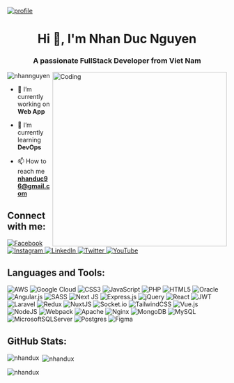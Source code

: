 [![profile](https://github.com/nhandux/nhandux/assets/17633325/443fffa3-ccce-44c3-8c96-82fefb2b11c1)](https://rubiklab.net)

<h1 align="center">Hi 👋, I'm Nhan Duc Nguyen</h1>
<h3 align="center">A passionate FullStack Developer from Viet Nam</h3>

<img align="right" alt="Coding" width="400" src="https://github.com/nhandux/nhandux/assets/17633325/19d4eade-3e02-40bf-9863-600b1e8192ab">

<p align="left"> <img src="https://komarev.com/ghpvc/?username=nhandux&label=Profile%20views&color=0e75b6&style=flat" alt="nhannguyen" /> </p>

- 🔭 I’m currently working on **Web App**

- 🌱 I’m currently learning **DevOps**

- 📫 How to reach me **nhanduc96@gmail.com**

## Connect with me:
<p>
  <a href="https://www.facebook.com/nhanduc.nguyen.568">
    <img src="https://img.shields.io/badge/Facebook-%231877F2.svg?logo=Facebook&amp;logoColor=white" alt="Facebook">
  </a>
  <a href="https://www.instagram.com/ducnhan95">
    <img src="https://img.shields.io/badge/Instagram-%23E4405F.svg?logo=Instagram&amp;logoColor=white" alt="Instagram">
  </a>
  <a href="https://www.linkedin.com/in/nhan-duc-aa4b441a9">
    <img src="https://img.shields.io/badge/LinkedIn-%230077B5.svg?logo=linkedin&amp;logoColor=white" alt="LinkedIn">
  </a>
  <a href="https://twitter.com/nhanduc96">
    <img src="https://img.shields.io/badge/Twitter-%231DA1F2.svg?logo=Twitter&amp;logoColor=white" alt="Twitter">
  </a>
  <a href="https://www.youtube.com/@nhanduc6872">
    <img src="https://img.shields.io/badge/YouTube-%23FF0000.svg?logo=YouTube&amp;logoColor=white" alt="YouTube">
  </a>
</p>

## Languages and Tools:
<p>
  <img src="https://img.shields.io/badge/AWS-%23FF9900.svg?style=for-the-badge&amp;logo=amazon-aws&amp;logoColor=white" alt="AWS">
  <img src="https://img.shields.io/badge/Google%20Cloud-%234285F4.svg?style=for-the-badge&amp;logo=google-cloud&amp;logoColor=white" alt="Google Cloud">
  <img src="https://img.shields.io/badge/css3-%231572B6.svg?style=for-the-badge&amp;logo=css3&amp;logoColor=white" alt="CSS3">
  <img src="https://img.shields.io/badge/javascript-%23323330.svg?style=for-the-badge&amp;logo=javascript&amp;logoColor=%23F7DF1E" alt="JavaScript"> 
  <img src="https://img.shields.io/badge/php-%23777BB4.svg?style=for-the-badge&amp;logo=php&amp;logoColor=white" alt="PHP">
  <img src="https://img.shields.io/badge/html5-%23E34F26.svg?style=for-the-badge&amp;logo=html5&amp;logoColor=white" alt="HTML5">
  <img src="https://img.shields.io/badge/Oracle-F80000?style=for-the-badge&amp;logo=oracle&amp;logoColor=white" alt="Oracle">
  <img src="https://img.shields.io/badge/angular.js-%23E23237.svg?style=for-the-badge&amp;logo=angularjs&amp;logoColor=white" alt="Angular.js">
  <img src="https://img.shields.io/badge/SASS-hotpink.svg?style=for-the-badge&amp;logo=SASS&amp;logoColor=white" alt="SASS">
  <img src="https://img.shields.io/badge/Next-black?style=for-the-badge&amp;logo=next.js&amp;logoColor=white" alt="Next JS">
  <img src="https://img.shields.io/badge/express.js-%23404d59.svg?style=for-the-badge&amp;logo=express&amp;logoColor=%2361DAFB" alt="Express.js">
  <img src="https://img.shields.io/badge/jquery-%230769AD.svg?style=for-the-badge&amp;logo=jquery&amp;logoColor=white" alt="jQuery">
  <img src="https://img.shields.io/badge/react-%2320232a.svg?style=for-the-badge&amp;logo=react&amp;logoColor=%2361DAFB" alt="React">
  <img src="https://img.shields.io/badge/JWT-black?style=for-the-badge&amp;logo=JSON%20web%20tokens" alt="JWT">
  <img src="https://img.shields.io/badge/laravel-%23FF2D20.svg?style=for-the-badge&amp;logo=laravel&amp;logoColor=white" alt="Laravel">
  <img src="https://img.shields.io/badge/redux-%23593d88.svg?style=for-the-badge&amp;logo=redux&amp;logoColor=white" alt="Redux">
  <img src="https://img.shields.io/badge/Nuxt-black?style=for-the-badge&amp;logo=nuxt.js&amp;logoColor=white" alt="NuxtJS">
  <img src="https://img.shields.io/badge/Socket.io-black?style=for-the-badge&amp;logo=socket.io&amp;badgeColor=010101" alt="Socket.io">
  <img src="https://img.shields.io/badge/tailwindcss-%2338B2AC.svg?style=for-the-badge&amp;logo=tailwind-css&amp;logoColor=white" alt="TailwindCSS">
  <img src="https://img.shields.io/badge/vuejs-%2335495e.svg?style=for-the-badge&amp;logo=vuedotjs&amp;logoColor=%234FC08D" alt="Vue.js">
  <img src="https://img.shields.io/badge/node.js-6DA55F?style=for-the-badge&amp;logo=node.js&amp;logoColor=white" alt="NodeJS">
  <img src="https://img.shields.io/badge/webpack-%238DD6F9.svg?style=for-the-badge&amp;logo=webpack&amp;logoColor=black" alt="Webpack">
  <img src="https://img.shields.io/badge/apache-%23D42029.svg?style=for-the-badge&amp;logo=apache&amp;logoColor=white" alt="Apache">
  <img src="https://img.shields.io/badge/nginx-%23009639.svg?style=for-the-badge&amp;logo=nginx&amp;logoColor=white" alt="Nginx">
  <img src="https://img.shields.io/badge/MongoDB-%234ea94b.svg?style=for-the-badge&amp;logo=mongodb&amp;logoColor=white" alt="MongoDB">
  <img src="https://img.shields.io/badge/mysql-%2300f.svg?style=for-the-badge&amp;logo=mysql&amp;logoColor=white" alt="MySQL">
  <img src="https://img.shields.io/badge/Microsoft%20SQL%20Sever-CC2927?style=for-the-badge&amp;logo=microsoft%20sql%20server&amp;logoColor=white" alt="MicrosoftSQLServer">
  <img src="https://img.shields.io/badge/postgres-%23316192.svg?style=for-the-badge&amp;logo=postgresql&amp;logoColor=white" alt="Postgres"> 
  <img src="https://img.shields.io/badge/figma-%23F24E1E.svg?style=for-the-badge&amp;logo=figma&amp;logoColor=white" alt="Figma">
</p>

## GitHub Stats:
<p><img align="left" src="https://github-readme-stats.vercel.app/api/top-langs?username=nhandux&show_icons=true&locale=en&layout=compact&theme=tokyonight" alt="nhandux" /></p>

<p>&nbsp;<img align="center" src="https://github-readme-stats.vercel.app/api?username=nhandux&show_icons=true&locale=en&theme=tokyonight" alt="nhandux" /></p>

<p><img align="center" src="https://github-readme-streak-stats.herokuapp.com/?user=nhandux&&theme=tokyonight" alt="nhandux" /></p>

